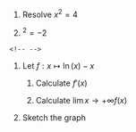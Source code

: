 1.  Resolve $x^2=4$

2.  $^2=-2$

```{=html}
<!-- -->
```
1.  Let $f: x \mapsto \ln(x)-x$

    1.  Calculate $f'(x)$

    2.  Calculate $\displaystyle\lim{x\to +\infty}f(x)$

2.  Sketch the graph
